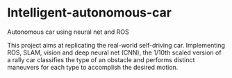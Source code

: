 # Intelligent-autonomous-car
Autonomous car using neural net and ROS

This project aims at replicating the real-world self-driving car. Implementing ROS, SLAM, vision and deep neural net (CNN),
the 1/10th scaled version of a rally car classifies the type of an obstacle and performs distinct maneuvers for each type
to accomplish the desired motion.
